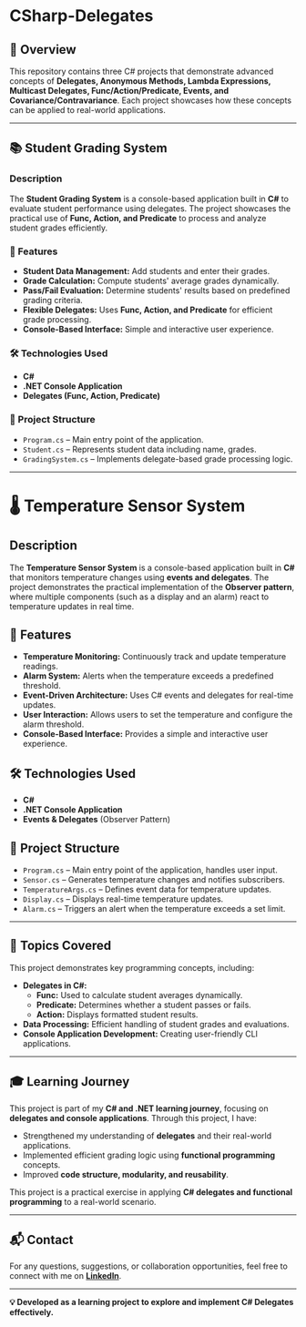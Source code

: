 # CSharp-Delegates

## 📌 Overview
This repository contains three C# projects that demonstrate advanced concepts of **Delegates, Anonymous Methods, Lambda Expressions, Multicast Delegates, Func/Action/Predicate, Events, and Covariance/Contravariance**. Each project showcases how these concepts can be applied to real-world applications.

---

## 📚 Student Grading System
### Description
The **Student Grading System** is a console-based application built in **C#** to evaluate student performance using delegates. The project showcases the practical use of **Func, Action, and Predicate** to process and analyze student grades efficiently.

### 🎯 Features
- **Student Data Management:** Add students and enter their grades.
- **Grade Calculation:** Compute students' average grades dynamically.
- **Pass/Fail Evaluation:** Determine students' results based on predefined grading criteria.
- **Flexible Delegates:** Uses **Func, Action, and Predicate** for efficient grade processing.
- **Console-Based Interface:** Simple and interactive user experience.

### 🛠️ Technologies Used
- **C#**
- **.NET Console Application**
- **Delegates (Func, Action, Predicate)**

### 📂 Project Structure
- `Program.cs` – Main entry point of the application.
- `Student.cs` – Represents student data including name, grades.
- `GradingSystem.cs` – Implements delegate-based grade processing logic.

---

# 🌡️ Temperature Sensor System  

## Description  
The **Temperature Sensor System** is a console-based application built in **C#** that monitors temperature changes using **events and delegates**. The project demonstrates the practical implementation of the **Observer pattern**, where multiple components (such as a display and an alarm) react to temperature updates in real time.  

## 🎯 Features  
- **Temperature Monitoring:** Continuously track and update temperature readings.  
- **Alarm System:** Alerts when the temperature exceeds a predefined threshold.  
- **Event-Driven Architecture:** Uses C# events and delegates for real-time updates.  
- **User Interaction:** Allows users to set the temperature and configure the alarm threshold.  
- **Console-Based Interface:** Provides a simple and interactive user experience.  

## 🛠️ Technologies Used  
- **C#**  
- **.NET Console Application**  
- **Events & Delegates** (Observer Pattern)  

## 📂 Project Structure  
- `Program.cs` – Main entry point of the application, handles user input.  
- `Sensor.cs` – Generates temperature changes and notifies subscribers.  
- `TemperatureArgs.cs` – Defines event data for temperature updates.  
- `Display.cs` – Displays real-time temperature updates.  
- `Alarm.cs` – Triggers an alert when the temperature exceeds a set limit.  

---

## 📌 Topics Covered
This project demonstrates key programming concepts, including:

- **Delegates in C#:**
  - **Func<T>:** Used to calculate student averages dynamically.
  - **Predicate<T>:** Determines whether a student passes or fails.
  - **Action<T>:** Displays formatted student results.
- **Data Processing:** Efficient handling of student grades and evaluations.
- **Console Application Development:** Creating user-friendly CLI applications.

---

## 🎓 Learning Journey
This project is part of my **C# and .NET learning journey**, focusing on **delegates and console applications**. Through this project, I have:

- Strengthened my understanding of **delegates** and their real-world applications.
- Implemented efficient grading logic using **functional programming** concepts.
- Improved **code structure, modularity, and reusability**.

This project is a practical exercise in applying **C# delegates and functional programming** to a real-world scenario.

---

## 📬 Contact  
For any questions, suggestions, or collaboration opportunities, feel free to connect with me on **[LinkedIn](https://www.linkedin.com/in/sarahesham/)**.

---

**💡 Developed as a learning project to explore and implement C# Delegates effectively.**
